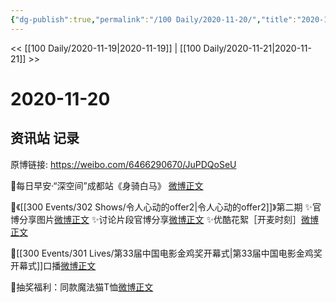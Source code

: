 ```yaml
---
{"dg-publish":true,"permalink":"/100 Daily/2020-11-20/","title":"2020-11-20","created":"2023-04-08T17:08:32.759+08:00","updated":"2023-04-08T17:08:54.127+08:00"}
---
```



<< [[100 Daily/2020-11-19\|2020-11-19]] | [[100 Daily/2020-11-21\|2020-11-21]] >>

# 2020-11-20

## 资讯站 记录

原博链接: https://weibo.com/6466290670/JuPDQoSeU

💫每日早安·“深空间”成都站《身骑白马》
[微博正文](https://m.weibo.cn/6466290670/4573259607320108)

💫《[[300 Events/302 Shows/令人心动的offer2\|令人心动的offer2]]》第二期
✨官博分享图片[微博正文](https://m.weibo.cn/6466290670/4573344134862144)
✨讨论片段官博分享[微博正文](https://m.weibo.cn/6466290670/4573430681444026)
✨优酷花絮［开麦时刻］[微博正文](https://m.weibo.cn/6466290670/4573431372977419)

💫[[300 Events/301 Lives/第33届中国电影金鸡奖开幕式\|第33届中国电影金鸡奖开幕式]]口播[微博正文](https://m.weibo.cn/6466290670/4573406814536414)

💫抽奖福利：同款魔法猫T恤[微博正文](https://m.weibo.cn/6466290670/4573427619071829)
